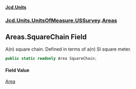 #### [Jcd.Units](index.md 'index')
### [Jcd.Units.UnitsOfMeasure.USSurvey](Jcd.Units.UnitsOfMeasure.USSurvey.md 'Jcd.Units.UnitsOfMeasure.USSurvey').[Areas](Jcd.Units.UnitsOfMeasure.USSurvey.Areas.md 'Jcd.Units.UnitsOfMeasure.USSurvey.Areas')

## Areas.SquareChain Field

A(n) square chain. Defined in terms of a(n) SI square meter.

```csharp
public static readonly Area SquareChain;
```

#### Field Value
[Area](Jcd.Units.UnitTypes.Area.md 'Jcd.Units.UnitTypes.Area')